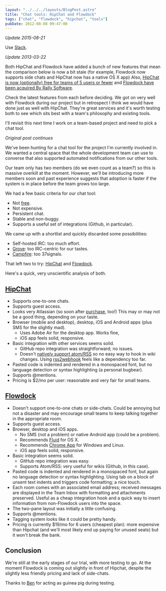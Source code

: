 ```yaml
---
layout: "../../../layouts/BlogPost.astro"
title: "Chat tools: HipChat and Flowdock"
tags: ["chat", "flowdock", "hipchat", "tools"]
pubDate: 2012-08-08 09:47:00
---
```


_Update 2015-08-21_

Use [Slack](http://slack.com/).

_Update 2013-03-22_

Both HipChat and Flowdock have added a bunch of new features that mean the comparison below is now a bit stale (for example, Flowdock now supports side chats and HipChat now has a native OS X app) Also, [HipChat is now (optionally) free for teams of 5 users or fewer](http://blog.hipchat.com/2013/03/21/hipchat-now-free-for-teams-of-5-users-or-fewer/) and [Flowdock have been acquired By Rally Software](http://blog.flowdock.com/2013/02/13/flowdock-acquired-by-rally-software/).

Check the latest features from each before deciding. We got on very well with Flowdock during our project but in retrospect I think we would have done just as well with HipChat. They're great services and it's worth testing both to see which sits best with a team's philosophy and existing tools.

I'll revisit this next time I work on a team-based project and need to pick a chat tool.

_Original post continues_

We've been hunting for a chat tool for the project I'm currently involved in. We wanted a central space that the whole development team can use to converse that also supported automated notifications from our other tools.

Our team only has two members (do we even count as a team?) so this is massive overkill at the moment. However, we'll be introducing more members soon and past experience suggests that adoption is faster if the system is in place before the team grows too large.

We had a few basic criteria for our chat tool:

- Not [free](http://blog.pinboard.in/2011/12/don_t_be_a_free_user/).
- Not expensive.
- Persistent chat.
- Stable and non-buggy.
- Supports a useful set of integrations (Github, in particular).

We came up with a shortlist and quickly discarded some possibilities:

- Self-hosted IRC: too much effort.
- [Grove](http://www.grove.io/): too IRC-centric for our tastes.
- [Campfire](http://campfirenow.com/): too 37signals.

That left two to try: [HipChat](http://www.hipchat.com/) and [Flowdock](http://www.flowdock.com/).

Here's a quick, very unscientific analysis of both.

## [HipChat](http://www.hipchat.com/)

- Supports one-to-one chats.
- Supports guest access.
- Looks very Atlassian (so soon after [purchase](http://blog.hipchat.com/2012/03/07/weve-been-acquired-by-atlassian/), too!) This may or may not be a good thing, depending on your taste.
- Browser (mobile and desktop), desktop, iOS and Android apps (plus SMS for the slightly mad).
  - Uses Adobe Air for the desktop app. Works fine,
  - iOS app feels solid, responsive.
- Basic integration with other services seems solid.
  - GitHub repo integration was straightforward; no issues.
  - Doesn't [natively support atom/RSS](http://help.hipchat.com/knowledgebase/articles/65286-rss-integration) so no easy way to hook in wiki changes. Using [rss2webhook](https://github.com/jookyboi/rss2webhook) feels like a dependency too far.
- Pasted code is indented and rendered in a monospaced font, but no language
  detection or syntax highlighting (a personal bugbear).
- Supports @mentions.
- Pricing is \$2/mo per user: reasonable and very fair for small teams.

## [Flowdock](http://www.flowdock.com/)

- Doesn't support one-to-one chats or side-chats. Could be annoying but not a disaster and may encourage small teams to keep talking together in the appropriate room.
- Supports guest access.
- Browser, desktop and iOS apps.
  - No SMS (not a problem) or native Android app (could be a problem).
  - Recommends [Fluid](http://www.fluidapp.com/) for OS X.
  - Recommends [Chrome App](https://chrome.google.com/webstore/detail/ecfaiclpokecdjgdbnoogehobmmgalah) for Windows and Linux.
  - iOS app feels solid, responsive.
- Basic integration seems solid.
  - GitHub repo integration was easy.
  - Supports Atom/RSS: very useful for wikis (Github, in this case).
- Pasted code is indented and rendered in a monospaced font, but again no language detection or syntax highlighting. Using tab on a block of unsent text indents and triggers code formatting; a nice touch.
- Each room comes with an associated email address; received messages are displayed in the Team Inbox with formatting and attachments preserved. Useful as a cheap integration hook and a quick way to insert information from non-Flowdock users into the space.
- The two-pane layout was initially a little confusing.
- Supports @mentions.
- Tagging system looks like it could be pretty handy.
- Pricing is currently \$19/mo for 6 users (cheapest plan): more expensive than Hipchat (and we'll most likely end up paying for unused seats) but it won't break the bank.

## Conclusion

We're still at the early stages of our trial, with more testing to go. At the moment Flowdock is coming out slightly in front of Hipchat, despite the slightly less friendly pricing and lack of side-chats.

Thanks to [Ben](http://bas.me.uk/) for acting as guinea pig during testing.
